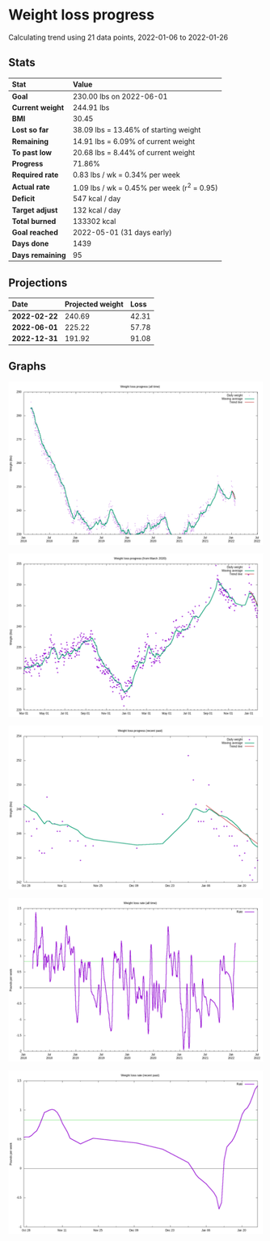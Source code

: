 # Weight loss progress

Calculating trend using 21 data points, 2022-01-06 to 2022-01-26

## Stats

Stat|Value
:-|:-
**Goal**|230.00 lbs on 2022-06-01
**Current weight**|244.91 lbs
**BMI**|30.45
**Lost so far**|38.09 lbs = 13.46% of starting weight
**Remaining**|14.91 lbs =  6.09% of current  weight
**To past low**|20.68 lbs =  8.44% of current  weight
**Progress**|71.86%
**Required rate**|0.83 lbs / wk = 0.34% per week
**Actual rate**|1.09 lbs / wk = 0.45% per week  (r<sup>2</sup> = 0.95)
**Deficit**|547 kcal / day
**Target adjust**|132 kcal / day
**Total burned**|133302 kcal
**Goal reached**|2022-05-01 (31 days early)
**Days done**|1439
**Days remaining**|95

## Projections

Date|Projected weight|Loss
:-|:-|:-
**2022-02-22**|240.69|42.31
**2022-06-01**|225.22|57.78
**2022-12-31**|191.92|91.08

## Graphs

![](weight-graph-alltime.png)

![](weight-graph-covid.png)

![](weight-graph-recent.png)

![](rate-graph-alltime.png)

![](rate-graph-recent.png)
